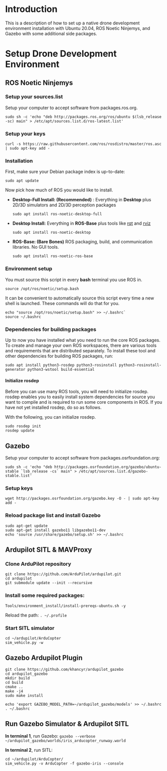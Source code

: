 ﻿
# Introduction

This is a description of how to set up a native drone development environment installation with Ubuntu 20.04, ROS Noetic Ninjemys, and Gazebo with some additional side packages.

# Setup Drone Development Environment


## ROS Noetic Ninjemys

### Setup your sources.list

Setup your computer to accept software from packages.ros.org.

`sudo sh -c 'echo "deb http://packages.ros.org/ros/ubuntu $(lsb_release -sc) main" > /etc/apt/sources.list.d/ros-latest.list'`
    
### Setup your keys

`curl -s https://raw.githubusercontent.com/ros/rosdistro/master/ros.asc | sudo apt-key add -`

### Installation

First, make sure your Debian package index is up-to-date:

`sudo apt update`

Now pick how much of ROS you would like to install.

* **Desktop-Full Install: (Recommended)**  : Everything in  **Desktop**  plus 2D/3D simulators and 2D/3D perception packages
    
    `sudo apt install ros-noetic-desktop-full`
               
 * **Desktop Install:** Everything in  **ROS-Base**  plus tools like  [rqt](http://wiki.ros.org/rqt)  and  [rviz](http://wiki.ros.org/rviz)
    
    `sudo apt install ros-noetic-desktop`
                
* **ROS-Base: (Bare Bones)**  ROS packaging, build, and communication libraries. No GUI tools.
    
    `sudo apt install ros-noetic-ros-base`

### Environment setup

You must source this script in every  **bash**  terminal you use ROS in.

`source /opt/ros/noetic/setup.bash`

It can be convenient to automatically source this script every time a new shell is launched. These commands will do that for you.

```
echo "source /opt/ros/noetic/setup.bash" >> ~/.bashrc`
source ~/.bashrc
```

### Dependencies for building packages

Up to now you have installed what you need to run the core ROS packages. To create and manage your own ROS workspaces, there are various tools and requirements that are distributed separately.
To install these tool and other dependencies for building ROS packages, run:

 `sudo apt install python3-rosdep python3-rosinstall python3-rosinstall-generator python3-wstool build-essential`

#### Initialize rosdep

Before you can use many ROS tools, you will need to initialize  rosdep.  rosdep  enables you to easily install system dependencies for source you want to compile and is required to run some core components in ROS. If you have not yet installed  rosdep, do so as follows.

With the following, you can initialize  rosdep.

```
sudo rosdep init
rosdep update
```

## Gazebo

Setup your computer to accept software from packages.osrfoundation.org:

```sudo sh -c 'echo "deb http://packages.osrfoundation.org/gazebo/ubuntu-stable `lsb_release -cs` main" > /etc/apt/sources.list.d/gazebo-stable.list'```

### Setup keys

`wget http://packages.osrfoundation.org/gazebo.key -O - | sudo apt-key add -`

### Reload package list and install Gazebo
 
```
sudo apt-get update
sudo apt-get install gazebo11 libgazebo11-dev
echo 'source /usr/share/gazebo/setup.sh' >> ~/.bashrc
```

## Ardupilot SITL & MAVProxy

### Clone ArduPilot repository
```
git clone https://github.com/ArduPilot/ardupilot.git
cd ardupilot
git submodule update --init --recursive
```

### Install some required packages:
`Tools/environment_install/install-prereqs-ubuntu.sh -y`

Reload the path:
`. ~/.profile`

### Start SITL simulator
```
cd ~/ardupilot/ArduCopter
sim_vehicle.py -w
```

## Gazebo Ardupilot Plugin

```
git clone https://github.com/khancyr/ardupilot_gazebo
cd ardupilot_gazebo
mkdir build
cd build
cmake ..
make -j4
sudo make install
```

```
echo 'export GAZEBO_MODEL_PATH=~/ardupilot_gazebo/models' >> ~/.bashrc
. ~/.bashrc
```

## Run Gazebo Simulator & Ardupilot SITL

**In terminal 1**, run Gazebo:
`gazebo --verbose ~/ardupilot_gazebo/worlds/iris_arducopter_runway.world`

**In terminal 2**, run SITL:
```
cd ~/ardupilot/ArduCopter/
sim_vehicle.py -v ArduCopter -f gazebo-iris --console
```
